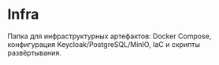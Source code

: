 # Infra

Папка для инфраструктурных артефактов: Docker Compose, конфигурация Keycloak/PostgreSQL/MinIO, IaC и скрипты развёртывания.
